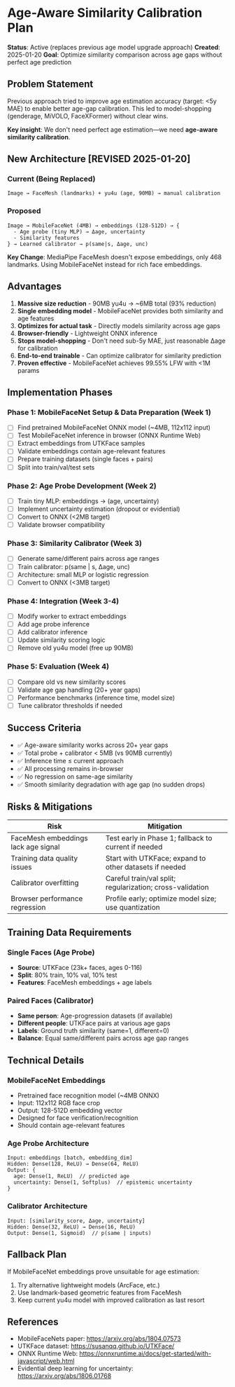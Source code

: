 # Age-Aware Similarity Calibration Plan

**Status**: Active (replaces previous age model upgrade approach)
**Created**: 2025-01-20
**Goal**: Optimize similarity comparison across age gaps without perfect age prediction

## Problem Statement

Previous approach tried to improve age estimation accuracy (target: <5y MAE) to enable better age-gap calibration. This led to model-shopping (genderage, MiVOLO, FaceXFormer) without clear wins.

**Key insight**: We don't need perfect age estimation—we need **age-aware similarity calibration**.

## New Architecture **[REVISED 2025-01-20]**

### Current (Being Replaced)
```
Image → FaceMesh (landmarks) + yu4u (age, 90MB) → manual calibration
```

### Proposed
```
Image → MobileFaceNet (4MB) → embeddings (128-512D) → {
  - Age probe (tiny MLP) → Δage, uncertainty
  - Similarity features
} → Learned calibrator → p(same|s, Δage, unc)
```

**Key Change**: MediaPipe FaceMesh doesn't expose embeddings, only 468 landmarks. Using MobileFaceNet instead for rich face embeddings.

## Advantages

1. **Massive size reduction** - 90MB yu4u → ~6MB total (93% reduction)
2. **Single embedding model** - MobileFaceNet provides both similarity and age features
3. **Optimizes for actual task** - Directly models similarity across age gaps
4. **Browser-friendly** - Lightweight ONNX inference
5. **Stops model-shopping** - Don't need sub-5y MAE, just reasonable Δage for calibration
6. **End-to-end trainable** - Can optimize calibrator for similarity prediction
7. **Proven effective** - MobileFaceNet achieves 99.55% LFW with <1M params

## Implementation Phases

### Phase 1: MobileFaceNet Setup & Data Preparation (Week 1)
- [ ] Find pretrained MobileFaceNet ONNX model (~4MB, 112x112 input)
- [ ] Test MobileFaceNet inference in browser (ONNX Runtime Web)
- [ ] Extract embeddings from UTKFace samples
- [ ] Validate embeddings contain age-relevant features
- [ ] Prepare training datasets (single faces + pairs)
- [ ] Split into train/val/test sets

### Phase 2: Age Probe Development (Week 2)
- [ ] Train tiny MLP: embeddings → (age, uncertainty)
- [ ] Implement uncertainty estimation (dropout or evidential)
- [ ] Convert to ONNX (<2MB target)
- [ ] Validate browser compatibility

### Phase 3: Similarity Calibrator (Week 3)
- [ ] Generate same/different pairs across age ranges
- [ ] Train calibrator: p(same | s, Δage, unc)
- [ ] Architecture: small MLP or logistic regression
- [ ] Convert to ONNX (<3MB target)

### Phase 4: Integration (Week 3-4)
- [ ] Modify worker to extract embeddings
- [ ] Add age probe inference
- [ ] Add calibrator inference
- [ ] Update similarity scoring logic
- [ ] Remove old yu4u model (free up 90MB)

### Phase 5: Evaluation (Week 4)
- [ ] Compare old vs new similarity scores
- [ ] Validate age gap handling (20+ year gaps)
- [ ] Performance benchmarks (inference time, model size)
- [ ] Tune calibrator thresholds if needed

## Success Criteria

- ✅ Age-aware similarity works across 20+ year gaps
- ✅ Total probe + calibrator < 5MB (vs 90MB currently)
- ✅ Inference time ≤ current approach
- ✅ All processing remains in-browser
- ✅ No regression on same-age similarity
- ✅ Smooth similarity degradation with age gap (no sudden drops)

## Risks & Mitigations

| Risk | Mitigation |
|------|------------|
| FaceMesh embeddings lack age signal | Test early in Phase 1; fallback to current if needed |
| Training data quality issues | Start with UTKFace; expand to other datasets if needed |
| Calibrator overfitting | Careful train/val split; regularization; cross-validation |
| Browser performance regression | Profile early; optimize model size; use quantization |

## Training Data Requirements

### Single Faces (Age Probe)
- **Source**: UTKFace (23k+ faces, ages 0-116)
- **Split**: 80% train, 10% val, 10% test
- **Features**: FaceMesh embeddings + age labels

### Paired Faces (Calibrator)
- **Same person**: Age-progression datasets (if available)
- **Different people**: UTKFace pairs at various age gaps
- **Labels**: Ground truth similarity (same=1, different=0)
- **Balance**: Equal same/different pairs across age gap ranges

## Technical Details

### MobileFaceNet Embeddings
- Pretrained face recognition model (~4MB ONNX)
- Input: 112x112 RGB face crop
- Output: 128-512D embedding vector
- Designed for face verification/recognition
- Should contain age-relevant features

### Age Probe Architecture
```
Input: embeddings [batch, embedding_dim]
Hidden: Dense(128, ReLU) → Dense(64, ReLU)
Output: {
  age: Dense(1, ReLU)  // predicted age
  uncertainty: Dense(1, Softplus)  // epistemic uncertainty
}
```

### Calibrator Architecture
```
Input: [similarity_score, Δage, uncertainty]
Hidden: Dense(32, ReLU) → Dense(16, ReLU)
Output: Dense(1, Sigmoid)  // p(same | inputs)
```

## Fallback Plan

If MobileFaceNet embeddings prove unsuitable for age estimation:
1. Try alternative lightweight models (ArcFace, etc.)
2. Use landmark-based geometric features from FaceMesh
3. Keep current yu4u model with improved calibration as last resort

## References

- MobileFaceNets paper: https://arxiv.org/abs/1804.07573
- UTKFace dataset: https://susanqq.github.io/UTKFace/
- ONNX Runtime Web: https://onnxruntime.ai/docs/get-started/with-javascript/web.html
- Evidential deep learning for uncertainty: https://arxiv.org/abs/1806.01768
